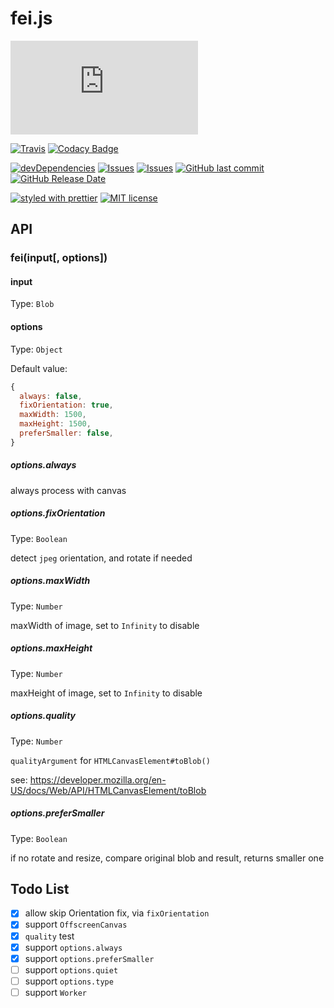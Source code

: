 # fei.js

[![gzip size](http://img.badgesize.io/https://unpkg.com/fei.js/lib/index.min.mjs?compression=gzip&style=flat-square)](http://img.badgesize.io/https://unpkg.com/fei.js/lib/index.min.mjs)

[![Travis](https://img.shields.io/travis/fisker/fei.js.svg?style=flat-square)](https://travis-ci.org/fisker/fei.js)
[![Codacy Badge](https://api.codacy.com/project/badge/Grade/f1c92423809b450e871e4812581f8fe6)](https://app.codacy.com/app/fisker/fei.js?utm_source=github.com&utm_medium=referral&utm_content=fisker/fei.js&utm_campaign=Badge_Grade_Settings)

[![devDependencies](https://img.shields.io/david/dev/fisker/fei.js.svg?style=flat-square)](https://david-dm.org/fisker/fei.js)
[![Issues](http://img.shields.io/github/issues/fisker/fei.js.svg?style=flat-square)](https://github.com/fisker/fei.js/issues)
[![Issues](https://img.shields.io/github/issues-pr/fisker/fei.js.svg?style=flat-square)](https://github.com/fisker/fei.js/pulls)
[![GitHub last commit](https://img.shields.io/github/last-commit/fisker/fei.js.svg?style=flat-square)](https://github.com/fisker/fei.js/commits)
[![GitHub Release Date](https://img.shields.io/github/release-date/fisker/fei.js.svg?style=flat-square)](https://github.com/fisker/fei.js/releases)

[![styled with prettier](https://img.shields.io/badge/styled_with-prettier-ff69b4.svg?style=flat-square)](https://github.com/prettier/prettier)
[![MIT license](https://img.shields.io/github/license/fisker/fei.js.svg?style=flat-square)](http://opensource.org/licenses/MIT)

## API

### fei(input[, options])

#### input

Type: `Blob`

#### options

Type: `Object`

Default value:

```js
{
  always: false,
  fixOrientation: true,
  maxWidth: 1500,
  maxHeight: 1500,
  preferSmaller: false,
}
```

##### options.always

always process with canvas

##### options.fixOrientation

Type: `Boolean`

detect `jpeg` orientation, and rotate if needed

##### options.maxWidth

Type: `Number`

maxWidth of image, set to `Infinity` to disable

##### options.maxHeight

Type: `Number`

maxHeight of image, set to `Infinity` to disable

##### options.quality

Type: `Number`

`qualityArgument` for `HTMLCanvasElement#toBlob()`

see: <https://developer.mozilla.org/en-US/docs/Web/API/HTMLCanvasElement/toBlob>

##### options.preferSmaller

Type: `Boolean`

if no rotate and resize, compare original blob and result, returns smaller one

## Todo List

- [x] allow skip Orientation fix, via `fixOrientation`
- [x] support `OffscreenCanvas`
- [x] `quality` test
- [x] support `options.always`
- [x] support `options.preferSmaller`
- [ ] support `options.quiet`
- [ ] support `options.type`
- [ ] support `Worker`
